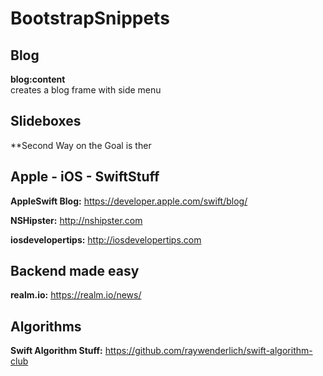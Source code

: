 # BootstrapSnippets

## Blog 

**blog:content**  
creates a blog frame with side menu 



## Slideboxes

**Second Way on the Goal is ther


## Apple - iOS - SwiftStuff

**AppleSwift Blog:** https://developer.apple.com/swift/blog/

**NSHipster:**  http://nshipster.com

**iosdevelopertips:** http://iosdevelopertips.com


## Backend made easy
**realm.io:** https://realm.io/news/


## Algorithms

**Swift Algorithm Stuff:** https://github.com/raywenderlich/swift-algorithm-club

